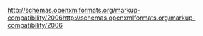 <span data-ttu-id="b171e-101">http://schemas.openxmlformats.org/markup-compatibility/2006</span><span class="sxs-lookup"><span data-stu-id="b171e-101">http://schemas.openxmlformats.org/markup-compatibility/2006</span></span>